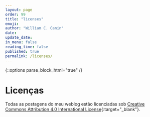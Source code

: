 ```yaml
---
layout: page
order: 99
title: "licenses"
emoji:
author: "William C. Canin"
date:
update_date:
in_menu: false
reading_time: false
published: true
permalink: /licenses/
---
```


{::options parse_block_html="true" /}

# Licenças

Todas as postagens do meu weblog estão licenciadas sob [Creative Commons Attribution 4.0 International License](https://creativecommons.org/licenses/by/4.0/){:target="_blank"}.

<!-- As fotografias contidas nas publicações da página [momentos](/pixels/) são protegidas por direitos autorais e estão sob a proteção de
**Todos os direitos reservados**. Qualquer uso, cópia ou distribuição não autorizada é estritamente proibido.-->
